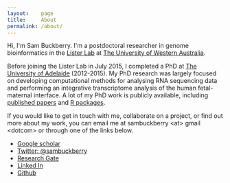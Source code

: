 ```yaml
---
layout:    page
title:     About
permalink: /about/
---
```


Hi, I'm Sam Buckberry. I'm a postdoctoral researcher in genome bioinformatics in the [Lister Lab](http://listerlab.org) at [The University of Western Australia](http://www.uwa.edu.au/). 

Before joining the Lister Lab in July 2015, I completed a PhD at [The University of Adelaide](http://www.adelaide.edu.au) (2012-2015). My PhD research was largely focused on developing computational methods for analysing RNA sequencing data and performing an integrative transcriptome analysis of the human fetal-maternal interface. A lot of my PhD work is publicly available, including [published papers](http://sambuckberry.github.io/publications/) and [R packages](http://www.bioconductor.org/packages/release/bioc/html/massiR.html).

If you would like to get in touch with me, collaborate on a project, or find out more about my work, you can email me at sambuckberry \<at\> gmail \<dotcom\>  or through one of the links below.

- [Google scholar](https://scholar.google.com.au/citations?hl=en&user=b--b_fUAAAAJ)
- [Twitter: @sambuckberry](https://twitter.com/sambuckberry)
- [Research Gate](https://www.researchgate.net/profile/Sam_Buckberry)
- [Linked In](https://au.linkedin.com/in/sambuckberry)
- [Github](https://github.com/sambuckberry)

